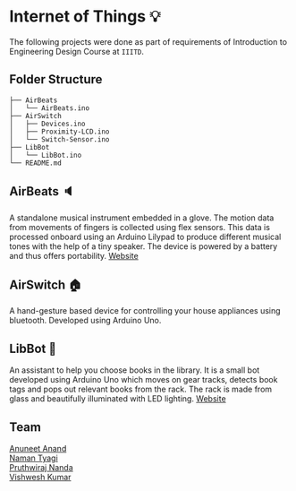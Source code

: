# Internet of Things :bulb:

The following projects were done as part of requirements of Introduction to Engineering Design Course at `IIITD`.

## Folder Structure  

```
├── AirBeats
│   └── AirBeats.ino
├── AirSwitch
│   ├── Devices.ino
│   ├── Proximity-LCD.ino
│   └── Switch-Sensor.ino
├── LibBot
│   └── LibBot.ino
└── README.md
```

## AirBeats :speaker:
A standalone musical instrument embedded in a glove. The motion data from movements of fingers is collected using flex sensors. This data is processed onboard using an Arduino Lilypad to produce different musical tones with the help of a tiny speaker. The device is powered by a battery and thus offers portability. [Website](https://igeeksrock.wixsite.com/project3)

## AirSwitch :house:
A hand-gesture based device for controlling your house appliances using bluetooth. Developed using Arduino Uno.

## LibBot :robot:
An assistant to help you choose books in the library. It is a small bot developed using Arduino Uno which moves on gear tracks, detects book tags and pops out relevant books from the rack. The rack is made from glass and beautifully illuminated with LED lighting. [Website](https://kumarvishwesh593.wixsite.com/igeeksv2)

## Team

[Anuneet Anand](https://github.com/anuneetanand)  
[Naman Tyagi](https://github.com/naman18055)  
[Pruthwiraj Nanda](https://github.com/pruthwi07)   
[Vishwesh Kumar](https://github.com/vishwesh-D-kumar)  
